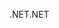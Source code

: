 <span data-ttu-id="95b2c-101">.NET</span><span class="sxs-lookup"><span data-stu-id="95b2c-101">.NET</span></span>